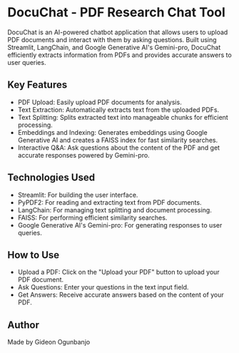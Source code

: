 # DocuChat - PDF Research Chat Tool
DocuChat is an AI-powered chatbot application that allows users to upload PDF documents and interact with them by asking questions. Built using Streamlit, LangChain, and Google Generative AI's Gemini-pro, DocuChat efficiently extracts information from PDFs and provides accurate answers to user queries.

## Key Features
- PDF Upload: Easily upload PDF documents for analysis.
- Text Extraction: Automatically extracts text from the uploaded PDFs.
- Text Splitting: Splits extracted text into manageable chunks for efficient processing.
- Embeddings and Indexing: Generates embeddings using Google Generative AI and creates a FAISS index for fast similarity searches.
- Interactive Q&A: Ask questions about the content of the PDF and get accurate responses powered by Gemini-pro.
## Technologies Used
- Streamlit: For building the user interface.
- PyPDF2: For reading and extracting text from PDF documents.
- LangChain: For managing text splitting and document processing.
- FAISS: For performing efficient similarity searches.
- Google Generative AI's Gemini-pro: For generating responses to user queries.
## How to Use
- Upload a PDF: Click on the "Upload your PDF" button to upload your PDF document.
- Ask Questions: Enter your questions in the text input field.
- Get Answers: Receive accurate answers based on the content of your PDF.
## Author
Made by Gideon Ogunbanjo